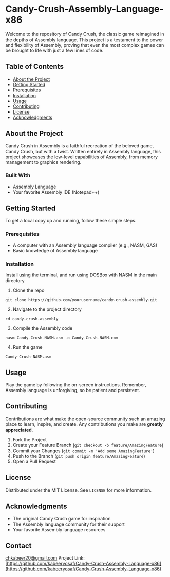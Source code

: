 # Candy-Crush-Assembly-Language-x86

Welcome to the repository of Candy Crush, the classic game reimagined in the depths of Assembly language. This project is a testament to the power and flexibility of Assembly, proving that even the most complex games can be brought to life with just a few lines of code.

## Table of Contents

- [About the Project](#about-the-project)
- [Getting Started](#getting-started)
 - [Prerequisites](#prerequisites)
 - [Installation](#installation)
- [Usage](#usage)
- [Contributing](#contributing)
- [License](#license)
- [Acknowledgments](#acknowledgments)

## About the Project

Candy Crush in Assembly is a faithful recreation of the beloved game, Candy Crush, but with a twist. Written entirely in Assembly language, this project showcases the low-level capabilities of Assembly, from memory management to graphics rendering.

### Built With

- Assembly Language
- Your favorite Assembly IDE (Notepad++)

## Getting Started

To get a local copy up and running, follow these simple steps.

### Prerequisites

- A computer with an Assembly language compiler (e.g., NASM, GAS)
- Basic knowledge of Assembly language

### Installation

Install using the terminal, and run using DOSBox with NASM in the main directory

1. Clone the repo
```
git clone https://github.com/yourusername/candy-crush-assembly.git
```

2. Navigate to the project directory
```
cd candy-crush-assembly
```
   
3. Compile the Assembly code
```
nasm Candy-Crush-NASM.asm -o Candy-Crush-NASM.com
```
   
4. Run the game
```
Candy-Crush-NASM.asm 
```

## Usage

Play the game by following the on-screen instructions. Remember, Assembly language is unforgiving, so be patient and persistent.

## Contributing

Contributions are what make the open-source community such an amazing place to learn, inspire, and create. Any contributions you make are **greatly appreciated**.

1. Fork the Project
2. Create your Feature Branch (`git checkout -b feature/AmazingFeature`)
3. Commit your Changes (`git commit -m 'Add some AmazingFeature'`)
4. Push to the Branch (`git push origin feature/AmazingFeature`)
5. Open a Pull Request

## License

Distributed under the MIT License. See `LICENSE` for more information.

## Acknowledgments

- The original Candy Crush game for inspiration
- The Assembly language community for their support
- Your favorite Assembly language resources

## Contact

chkabeer20@gmail.com
Project Link: [https://github.com/kabeeryosaf/Candy-Crush-Assembly-Language-x86](https://github.com/kabeeryosaf/Candy-Crush-Assembly-Language-x86)
